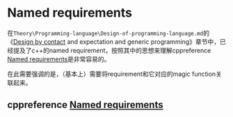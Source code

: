 # Named requirements

在`Theory\Programming-language\Design-of-programming-language.md`的《[Design by contact](https://en.wikipedia.org/wiki/Design_by_contract) and expectation and generic programming》章节中，已经提及了c++的named requirement，按照其中的思想来理解cppreference [Named requirements](https://en.cppreference.com/w/cpp/named_req)是非常容易的。

在此需要强调的是，（基本上）需要将requirement和它对应的magic function关联起来。

## cppreference [Named requirements](https://en.cppreference.com/w/cpp/named_req)